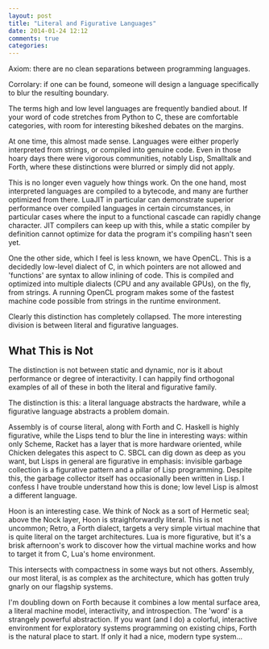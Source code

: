 ```yaml
---
layout: post
title: "Literal and Figurative Languages"
date: 2014-01-24 12:12
comments: true
categories: 
---
```


Axiom: there are no clean separations between programming languages.

Corrolary: if one can be found, someone will design a language specifically to blur the resulting boundary.

The terms high and low level languages are frequently bandied about. If your word of code stretches from Python to C, these are comfortable categories, with room for interesting bikeshed debates on the margins. 

At one time, this almost made sense. Languages were either properly interpreted from strings, or compiled into genuine code. Even in those hoary days there were vigorous communities, notably Lisp, Smalltalk and Forth, where these distinctions were blurred or simply did not apply. 

This is no longer even vaguely how things work. On the one hand, most interpreted languages are compiled to a bytecode, and many are further optimized from there. LuaJIT in particular can demonstrate superior performance over compiled languages in certain circumstances, in particular cases where the input to a functional cascade can rapidly change character. JIT compilers can keep up with this, while a static compiler by definition cannot optimize for data the program it's compiling hasn't seen yet. 

One the other side, which I feel is less known, we have OpenCL. This is a decidedly low-level dialect of C, in which pointers are not allowed and 'functions' are syntax to allow inlining of code. This is compiled and optimized into multiple dialects (CPU and any available GPUs), on the fly, from strings. A running OpenCL program makes some of the fastest machine code possible from strings in the runtime environment.

Clearly this distinction has completely collapsed. The more interesting division is between literal and figurative languages.

## What This is Not

The distinction is not between static and dynamic, nor is it about performance or degree of interactivity. I can happily find orthogonal examples of all of these in both the literal and figurative family.

The distinction is this: a literal language abstracts the hardware, while a figurative language abstracts a problem domain. 

Assembly is of course literal, along with Forth and C. Haskell is highly figurative, while the Lisps tend to blur the line in interesting ways: within only Scheme, Racket has a layer that is more hardware oriented, while Chicken delegates this aspect to C. SBCL can dig down as deep as you want, but Lisps in general are figurative in emphasis: invisible garbage collection is a figurative pattern and a pillar of Lisp programming. Despite this, the garbage collector itself has occasionally been written in Lisp. I confess I have trouble understand how this is done; low level Lisp is almost a different language. 

Hoon is an interesting case. We think of Nock as a sort of Hermetic seal; above the Nock layer, Hoon is straighforwardly literal. This is not uncommon; Retro, a Forth dialect, targets a very simple virtual machine that is quite literal on the target architectures. Lua is more figurative, but it's a brisk afternoon's work to discover how the virtual machine works and how to target it from C, Lua's home environment. 

This intersects with compactness in some ways but not others. Assembly, our most literal, is as complex as the architecture, which has gotten truly gnarly on our flagship systems. 

I'm doubling down on Forth because it combines a low mental surface area, a literal machine model, interactivity, and introspection. The 'word' is a strangely powerful abstraction. If you want (and I do) a colorful, interactive environment for exploratory systems programming on existing chips, Forth is the natural place to start. If only it had a nice, modern type system...